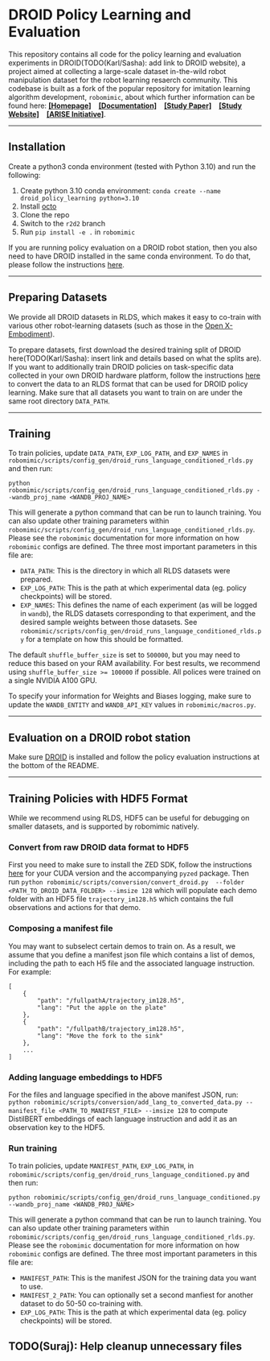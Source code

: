 # DROID Policy Learning and Evaluation

This repository contains all code for the policy learning and evaluation experiments in DROID(TODO(Karl/Sasha): add link to DROID website), a project aimed at collecting a large-scale dataset in-the-wild robot manipulation dataset for the robot learning resaerch community. This codebase is built as a fork of the popular repository for imitation learning algorithm development, `robomimic`, about which further information can be found here: [**[Homepage]**](https://robomimic.github.io/) &ensp; [**[Documentation]**](https://robomimic.github.io/docs/introduction/overview.html) &ensp; [**[Study Paper]**](https://arxiv.org/abs/2108.03298) &ensp; [**[Study Website]**](https://robomimic.github.io/study/) &ensp; [**[ARISE Initiative]**](https://github.com/ARISE-Initiative).

-------
## Installation
Create a python3 conda environment (tested with Python 3.10) and run the following:

1. Create python 3.10 conda environment: `conda create --name droid_policy_learning python=3.10`
2. Install [octo](https://github.com/octo-models/octo)
3. Clone the repo
4. Switch to the `r2d2` branch
5. Run `pip install -e .` in `robomimic`

If you are running policy evaluation on a DROID robot station, then you also need to have DROID installed in the same conda environment. To do that, please follow the instructions [here](https://github.com/AlexanderKhazatsky/DROID).

-------
## Preparing Datasets
We provide all DROID datasets in RLDS, which makes it easy to co-train with various other robot-learning datasets (such as those in the [Open X-Embodiment](https://robotics-transformer-x.github.io/)).

To prepare datasets, first download the desired training split of DROID here(TODO(Karl/Sasha): insert link and details based on what the splits are).
If you want to additionally train DROID policies on task-specific data collected in your own DROID hardware platform, follow the instructions [here](https://github.com/kpertsch/droid_dataset_builder?tab=readme-ov-file) to convert the data to an RLDS format that can be used for DROID policy learning. Make sure
that all datasets you want to train on are under the same root directory `DATA_PATH`.

-------
## Training
To train policies, update `DATA_PATH`, `EXP_LOG_PATH`, and `EXP_NAMES` in `robomimic/scripts/config_gen/droid_runs_language_conditioned_rlds.py` and then run:

`python robomimic/scripts/config_gen/droid_runs_language_conditioned_rlds.py --wandb_proj_name <WANDB_PROJ_NAME>`

This will generate a python command that can be run to launch training. You can also update other training parameters within `robomimic/scripts/config_gen/droid_runs_language_conditioned_rlds.py`. Please see the `robomimic` documentation for more information on how `robomimic` configs are defined. The three
most important parameters in this file are:

- `DATA_PATH`: This is the directory in which all RLDS datasets were prepared.
- `EXP_LOG_PATH`: This is the path at which experimental data (eg. policy checkpoints) will be stored.
- `EXP_NAMES`: This defines the name of each experiment (as will be logged in `wandb`), the RLDS datasets corresponding to that experiment, and the desired sample weights between those datasets. See `robomimic/scripts/config_gen/droid_runs_language_conditioned_rlds.py` for a template on how this should be formatted.

The default `shuffle_buffer_size` is set to `500000`, but you may need to reduce this based on your RAM availability. For best results, we recommend using `shuffle_buffer_size >= 100000` if possible. All polices were trained on a single NVIDIA A100 GPU.

To specify your information for Weights and Biases logging, make sure to update the `WANDB_ENTITY` and `WANDB_API_KEY` values in `robomimic/macros.py`.

-------
## Evaluation on a DROID robot station
Make sure [DROID](https://github.com/AlexanderKhazatsky/DROID) is installed and follow the policy evaluation instructions at the bottom of the README. 

-------

## Training Policies with HDF5 Format
While we recommend using RLDS, HDF5 can be useful for debugging on smaller datasets, and is supported by robomimic natively. 

### Convert from raw DROID data format to HDF5

First you need to make sure to install the ZED SDK, follow the instructions [here](https://www.stereolabs.com/docs/installation/linux/) for your CUDA version and the accompanying `pyzed` package. Then run
`python robomimic/scripts/conversion/convert_droid.py  --folder <PATH_TO_DROID_DATA_FOLDER> --imsize 128`
which will populate each demo folder with an HDF5 file `trajectory_im128.h5` which contains the full observations and actions for that demo. 

### Composing a manifest file
You may want to subselect certain demos to train on. As a result, we assume that you define a manifest json file which contains a list of demos, including the path to each H5 file and the associated language instruction. For example:
```
[
    {
        "path": "/fullpathA/trajectory_im128.h5",
        "lang": "Put the apple on the plate"
    },
    {
        "path": "/fullpathB/trajectory_im128.h5",
        "lang": "Move the fork to the sink"
    },
    ...
]
```

### Adding language embeddings to HDF5
For the files and language specified in the above manifest JSON, run:
`python robomimic/scripts/conversion/add_lang_to_converted_data.py --manifest_file <PATH_TO_MANIFEST_FILE> --imsize 128`
to compute DistilBERT embeddings of each language instruction and add it as an observation key to the HDF5. 

### Run training
To train policies, update `MANIFEST_PATH`, `EXP_LOG_PATH`, in `robomimic/scripts/config_gen/droid_runs_language_conditioned.py` and then run:

`python robomimic/scripts/config_gen/droid_runs_language_conditioned.py --wandb_proj_name <WANDB_PROJ_NAME>`

This will generate a python command that can be run to launch training. You can also update other training parameters within `robomimic/scripts/config_gen/droid_runs_language_conditioned_rlds.py`. Please see the `robomimic` documentation for more information on how `robomimic` configs are defined. The three
most important parameters in this file are:

- `MANIFEST_PATH`: This is the manifest JSON for the training data you want to use.
- `MANIFEST_2_PATH`: You can optionally set a second manfiest for another dataset to do 50-50 co-training with. 
- `EXP_LOG_PATH`: This is the path at which experimental data (eg. policy checkpoints) will be stored.

## TODO(Suraj): Help cleanup unnecessary files